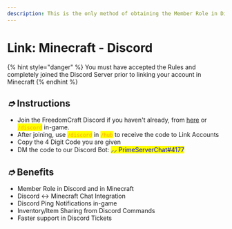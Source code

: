 ```yaml
---
description: This is the only method of obtaining the Member Role in Discord and Minecraft
---
```


# Link: Minecraft - Discord

{% hint style="danger" %}
You must have accepted the Rules and completely joined the Discord Server prior to linking your account in Minecraft
{% endhint %}

## _➮_ Instructions

* Join the FreedomCraft Discord if you haven't already, from [here](https://freedomcraft.network/discord) or <mark style="color:orange;">`/discord`</mark> in-game.
* After joining, use <mark style="color:orange;">`/discord`</mark> in <mark style="color:orange;">`/hub`</mark> to receive the code to Link Accounts
* Copy the 4 Digit Code you are given
* DM the code to our Discord Bot: <mark style="color:blue;">⸝⸝ PrimeServerChat#4177</mark>

## _➮_ Benefits

* Member Role in Discord and in Minecraft
* Discord <-> Minecraft Chat Integration
* Discord Ping Notifications in-game
* Inventory/Item Sharing from Discord Commands
* Faster support in Discord Tickets
